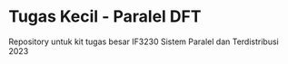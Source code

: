 # Tugas Kecil - Paralel DFT
Repository untuk kit tugas besar IF3230 Sistem Paralel dan Terdistribusi 2023
